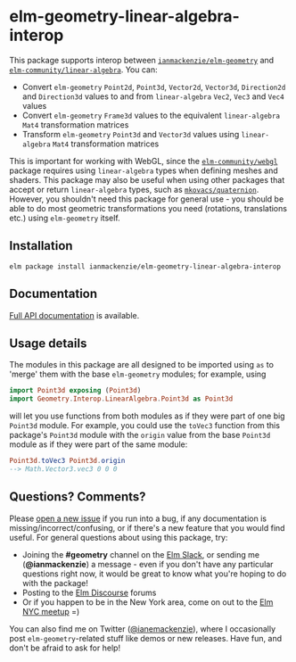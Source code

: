 # elm-geometry-linear-algebra-interop

This package supports interop between [`ianmackenzie/elm-geometry`](http://package.elm-lang.org/packages/opensolid/geometry/latest)
and [`elm-community/linear-algebra`](http://package.elm-lang.org/packages/elm-community/linear-algebra/latest).
You can:

  - Convert `elm-geometry` `Point2d`, `Point3d`, `Vector2d`, `Vector3d`,
    `Direction2d` and `Direction3d` values to and from `linear-algebra` `Vec2`,
    `Vec3` and `Vec4` values
  - Convert `elm-geometry` `Frame3d` values to the equivalent `linear-algebra`
    `Mat4` transformation matrices
  - Transform `elm-geometry` `Point3d` and `Vector3d` values using
    `linear-algebra` `Mat4` transformation matrices

This is important for working with WebGL, since the [`elm-community/webgl`](http://package.elm-lang.org/packages/elm-community/webgl/latest)
package requires using `linear-algebra` types when defining meshes and shaders.
This package may also be useful when using other packages that accept or return
`linear-algebra` types, such as [`mkovacs/quaternion`](http://package.elm-lang.org/packages/mkovacs/quaternion/latest).
However, you shouldn't need this package for general use - you should be able to
do most geometric transformations you need (rotations, translations etc.) using
`elm-geometry` itself.

## Installation

```
elm package install ianmackenzie/elm-geometry-linear-algebra-interop
```

## Documentation

[Full API documentation](http://package.elm-lang.org/packages/ianmackenzie/elm-geometry-linear-algebra-interop/1.0.0)
is available.

## Usage details

The modules in this package are all designed to be imported using `as` to
'merge' them with the base `elm-geometry` modules; for example, using

```elm
import Point3d exposing (Point3d)
import Geometry.Interop.LinearAlgebra.Point3d as Point3d
```

will let you use functions from both modules as if they were part of one big
`Point3d` module. For example, you could use the `toVec3` function from this
package's `Point3d` module with the `origin` value from the base `Point3d`
module as if they were part of the same module:

```elm
Point3d.toVec3 Point3d.origin
--> Math.Vector3.vec3 0 0 0
```

## Questions? Comments?

Please [open a new issue](https://github.com/ianmackenzie/elm-geometry-linear-algebra-interop/issues)
if you run into a bug, if any documentation is missing/incorrect/confusing, or
if there's a new feature that you would find useful. For general questions about
using this package, try:

  - Joining the **#geometry** channel on the [Elm Slack](http://elmlang.herokuapp.com/),
    or sending me (**@ianmackenzie**) a message - even if you don't have any
    particular questions right now, it would be great to know what you're hoping
    to do with the package!
  - Posting to the [Elm Discourse](https://discourse.elm-lang.org/) forums
  - Or if you happen to be in the New York area, come on out to the
    [Elm NYC meetup](https://www.meetup.com/Elm-NYC/) =)

You can also find me on Twitter ([@ianemackenzie](https://twitter.com/ianemackenzie)),
where I occasionally post `elm-geometry`-related stuff like demos or new
releases. Have fun, and don't be afraid to ask for help!

